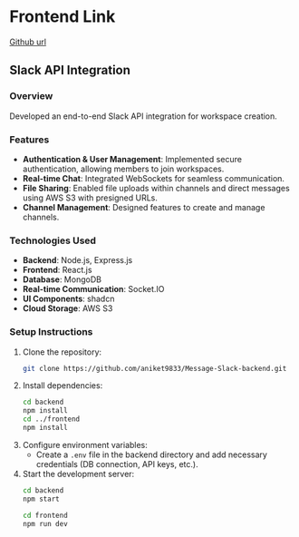 # Frontend Link 
[Github url](https://github.com/aniket9833/Message-Slack-frontend)

## Slack API Integration

### Overview
Developed an end-to-end Slack API integration for workspace creation.

### Features
- **Authentication & User Management**: Implemented secure authentication, allowing members to join workspaces.
- **Real-time Chat**: Integrated WebSockets for seamless communication.
- **File Sharing**: Enabled file uploads within channels and direct messages using AWS S3 with presigned URLs.
- **Channel Management**: Designed features to create and manage channels.

### Technologies Used
- **Backend**: Node.js, Express.js
- **Frontend**: React.js
- **Database**: MongoDB
- **Real-time Communication**: Socket.IO
- **UI Components**: shadcn
- **Cloud Storage**: AWS S3

### Setup Instructions
1. Clone the repository:
   ```sh
   git clone https://github.com/aniket9833/Message-Slack-backend.git
   ```
2. Install dependencies:
   ```sh
   cd backend
   npm install
   cd ../frontend
   npm install
   ```
3. Configure environment variables:
   - Create a `.env` file in the backend directory and add necessary credentials (DB connection, API keys, etc.).
4. Start the development server:
   ```sh
   cd backend
   npm start
   ```
   ```sh
   cd frontend
   npm run dev
   ```
